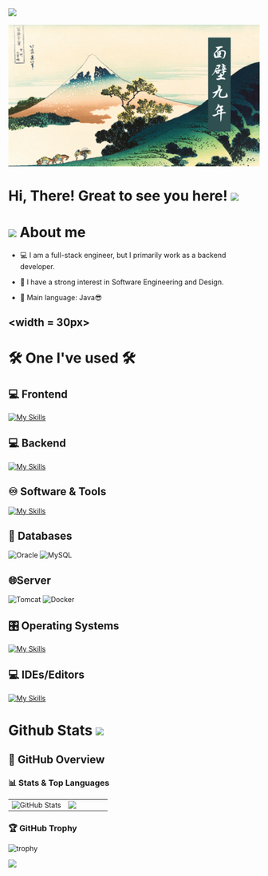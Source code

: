 <!-- header line-->
<img src="https://user-images.githubusercontent.com/73097560/115834477-dbab4500-a447-11eb-908a-139a6edaec5c.gif">

<!-- header img-->
![My Image](image/img.png)

<!--h1 without bottom border-->
# Hi, There! Great to see you here! <img src="https://raw.githubusercontent.com/aemmadi/aemmadi/master/wave.gif" width="30px">

<!--About Me-->
# <picture><img src = "https://github.com/7oSkaaa/7oSkaaa/blob/main/Images/about_me.gif?raw=true" width = 30px></picture> About me
<tr border="none">
<td width="50%" align="left">

- 💻 I am a full-stack engineer, but I primarily work as a backend developer.

- 📝 I have a strong interest in Software Engineering and Design.

- 🌟 Main language: Java😎

## <picture><width = 30px></picture> 

<!--My Skills-->
# 🛠️ One I've used 🛠️ 
## 💻 Frontend
[![My Skills](https://skillicons.dev/icons?i=html,css,js)](https://skillicons.dev)


## 💻 Backend
[![My Skills](https://skillicons.dev/icons?i=java,kotlin,python,swift&theme=light)](https://skillicons.dev)


## ♾️ Software & Tools
[![My Skills](https://skillicons.dev/icons?i=git,github,postman,notion,obsidian)](https://skillicons.dev)


## 💾 Databases
![Oracle](https://img.shields.io/badge/Oracle-F80000?logo=oracle&logoColor=white)
![MySQL](https://img.shields.io/badge/MySQL-4479A1?logo=mysql&logoColor=white)


## 🌐Server
![Tomcat](https://img.shields.io/badge/Tomcat-F8DC75?logo=apache-tomcat&logoColor=black)
![Docker](https://img.shields.io/badge/Docker-2496ED?logo=docker&logoColor=white)


## 🎛️ Operating Systems
[![My Skills](https://skillicons.dev/icons?i=windows,apple)](https://skillicons.dev)


## 💻 IDEs/Editors
[![My Skills](https://skillicons.dev/icons?i=androidstudio,eclipse,vscode)](https://skillicons.dev)


<!--Github Stats-->
# Github Stats <img src = "https://i.pinimg.com/originals/65/c4/f4/65c4f452571be1261e9c623f7da488ac.gif" width = 35px>

## 🧠 GitHub Overview
### 📊 Stats & Top Languages

<table>
  <tr>
    <td>
      <img src="https://github-readme-stats.vercel.app/api?username=inori-eng&show_icons=true&theme=dracula" alt="GitHub Stats"/>
    </td>
    <td>
　　　　<img align="left" src="https://github-readme-stats.vercel.app/api/top-langs/?username=inori-eng&hide=jupyter%20notebook,shaderlab,tex,c%23&theme=dracula" />
    </td>
  </tr>
</table>


### 🏆 GitHub Trophy

![trophy](https://github-profile-trophy.vercel.app/?username=inori-eng&theme=dracula)



<!-- footer line-->
<img src="https://user-images.githubusercontent.com/73097560/115834477-dbab4500-a447-11eb-908a-139a6edaec5c.gif">

